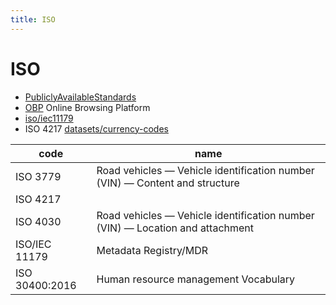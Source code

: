 ```yaml
---
title: ISO
---
```


# ISO

- [PubliclyAvailableStandards](https://standards.iso.org/ittf/PubliclyAvailableStandards/index.html)
- [OBP](https://www.iso.org/obp/ui)
  Online Browsing Platform
- [iso/iec11179](https://www.antpedia.com/standard/sp/544567.html)
- ISO 4217 [datasets/currency-codes](https://github.com/datasets/currency-codes)

| code           | name                                                                          |
| -------------- | ----------------------------------------------------------------------------- |
| ISO 3779       | Road vehicles — Vehicle identification number (VIN) — Content and structure   |
| ISO 4217       |
| ISO 4030       | Road vehicles — Vehicle identification number (VIN) — Location and attachment |
| ISO/IEC 11179  | Metadata Registry/MDR                                                         |
| ISO 30400:2016 | Human resource management Vocabulary                                          |
